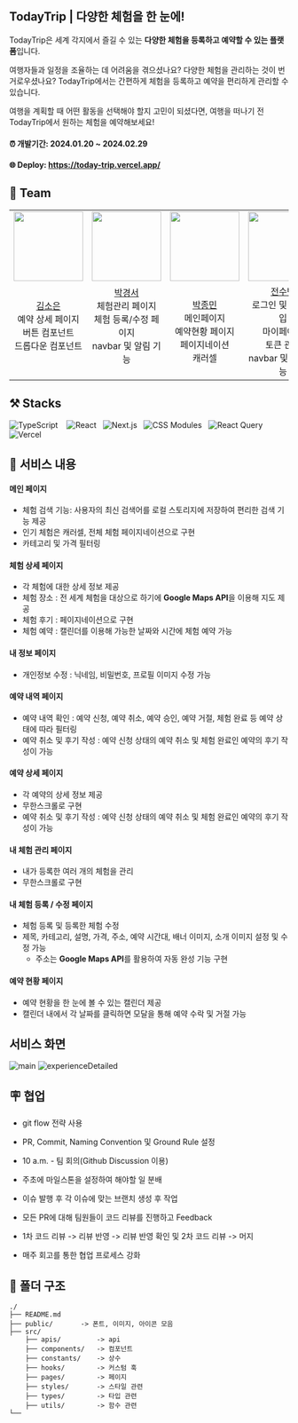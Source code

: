 ## TodayTrip | 다양한 체험을 한 눈에!

TodayTrip은 세계 각지에서 즐길 수 있는 **다양한 체험을 등록하고 예약할 수 있는 플랫폼**입니다.

여행자들과 일정을 조율하는 데 어려움을 겪으셨나요? 다양한 체험을 관리하는 것이 번거로우셨나요? TodayTrip에서는 간편하게 체험을 등록하고 예약을 편리하게 관리할 수 있습니다.

여행을 계획할 때 어떤 활동을 선택해야 할지 고민이 되셨다면, 여행을 떠나기 전 TodayTrip에서 원하는 체험을 예약해보세요!

#### ⏰ 개발기간: 2024.01.20 ~ 2024.02.29

#### 🌐 Deploy: https://today-trip.vercel.app/

## 👥 Team

|                                                                                                                   |                                                                                                                       |                                                                                                        |                                                                                                                  |                                                                                                                             |
| :---------------------------------------------------------------------------------------------------------------: | :-------------------------------------------------------------------------------------------------------------------: | :----------------------------------------------------------------------------------------------------: | :--------------------------------------------------------------------------------------------------------------: | :-------------------------------------------------------------------------------------------------------------------------: |
|          <img src="https://avatars.githubusercontent.com/u/111335529?v=4" width="125PX" height="125PX">           |             <img src="https://avatars.githubusercontent.com/u/91651812?v=4" width="125PX" height="125PX">             |     <img src="https://avatars.githubusercontent.com/u/97735859?v=4" width="125PX" height="125PX">      |          <img src="https://avatars.githubusercontent.com/u/77039033?v=4" width="125PX" height="125PX">           |               <img src="https://avatars.githubusercontent.com/u/112458620?v=4" width="125PX" height="125PX">                |
| [김소은](https://github.com/summerkimm) <br/>예약 상세 페이지<br/>버튼 컴포넌트 <br/> 드롭다운 컴포넌트<br/><br/> | [박경서](https://github.com/zermzerm)<br/>체험관리 페이지<br/>체험 등록/수정 페이지<br/>navbar 및 알림 기능<br/><br/> | [박종민](https://github.com/qooktree1)<br/> 메인페이지<br/>예약현황 페이지<br/>페이지네이션<br/>캐러셀 | [전수빈](https://github.com/SoobinJ)<br/>로그인 및 회원가입<br/>마이페이지<br/>토큰 관리<br/>navbar 및 알림 기능 | [조유담](https://github.com/youdame)<br/> 체험 상세 페이지<br/>예약내역 페이지<br/>무한스크롤 custom hook<br/>모달 컴포넌트 |

## ⚒️ Stacks

<img alt="TypeScript" src ="https://img.shields.io/badge/TypeScript-3776AB.svg?&style=for-the-badge&logo=typescript&logoColor=white"/>&nbsp;&nbsp;&nbsp;
<img alt="React" src ="https://img.shields.io/badge/React-61DAFB.svg?&style=for-the-badge&logo=react&logoColor=white"/>&nbsp;&nbsp;
<img alt="Next.js" src ="https://img.shields.io/badge/Next.js-000000.svg?&style=for-the-badge&logo=Next.js&logoColor=white"/>&nbsp;&nbsp;
<img alt="CSS Modules" src ="https://img.shields.io/badge/CSS Modules-000000.svg?&style=for-the-badge&logo=css-modules&logoColor=white"/>&nbsp;&nbsp;
<img alt="React Query" src ="https://img.shields.io/badge/React Query-FF4154.svg?&style=for-the-badge&logo=react query&logoColor=white"/>&nbsp;&nbsp;
<img alt="Vercel" src ="https://img.shields.io/badge/Vercel-black.svg?&style=for-the-badge&logo=Vercel&logoColor=white"/>

## 📝 서비스 내용

#### 메인 페이지

- 체험 검색 기능: 사용자의 최신 검색어를 로컬 스토리지에 저장하여 편리한 검색 기능 제공
- 인기 체험은 캐러셀, 전체 체험 페이지네이션으로 구현
- 카테고리 및 가격 필터링

#### 체험 상세 페이지

- 각 체험에 대한 상세 정보 제공
- 체험 장소 : 전 세계 체험을 대상으로 하기에 **Google Maps API**을 이용해 지도 제공
- 체험 후기 : 페이지네이션으로 구현
- 체험 예약 : 캘린더를 이용해 가능한 날짜와 시간에 체험 예약 가능

#### 내 정보 페이지

- 개인정보 수정 : 닉네임, 비밀번호, 프로필 이미지 수정 가능

#### 예약 내역 페이지

- 예약 내역 확인 : 예약 신청, 예약 취소, 예약 승인, 예약 거절, 체험 완료 등 예약 상태에 따라 필터링
- 예약 취소 및 후기 작성 : 예약 신청 상태의 예약 취소 및 체험 완료인 예약의 후기 작성이 가능

#### 예약 상세 페이지
- 각 예약의 상세 정보 제공
- 무한스크롤로 구현
- 예약 취소 및 후기 작성 : 예약 신청 상태의 예약 취소 및 체험 완료인 예약의 후기 작성이 가능

#### 내 체험 관리 페이지 
- 내가 등록한 여러 개의 체험을 관리 
- 무한스크롤로 구현
  
#### 내 체험 등록 / 수정 페이지
- 체험 등록 및 등록한 체험 수정
- 제목, 카테고리, 설명, 가격, 주소, 예약 시간대, 배너 이미지, 소개 이미지 설정 및 수정 가능
  - 주소는 **Google Maps API**를 활용하여 자동 완성 기능 구현

#### 예약 현황 페이지 

- 예약 현황을 한 눈에 볼 수 있는 캘린더 제공
- 캘린더 내에서 각 날짜를 클릭하면 모달을 통해 예약 수락 및 거절 가능

## 서비스 화면
![main](https://github.com/TripTripNow/TodayTrip/assets/97735859/a50e9785-efae-4222-8a09-80468d48601e)
![experienceDetailed](https://github.com/TripTripNow/TodayTrip/assets/97735859/73eee9e7-5827-4e4d-bf7e-e9b41fa62144)


## 🪧 협업

- git flow 전략 사용
- PR, Commit, Naming Convention 및 Ground Rule 설정
- 10 a.m. - 팀 회의(Github Discussion 이용)

- 주초에 마일스톤을 설정하여 해야할 일 분배
- 이슈 발행 후 각 이슈에 맞는 브랜치 생성 후 작업
- 모든 PR에 대해 팀원들이 코드 리뷰를 진행하고 Feedback
- 1차 코드 리뷰 -> 리뷰 반영 -> 리뷰 반영 확인 및 2차 코드 리뷰 -> 머지
- 매주 회고를 통한 협업 프로세스 강화

## 📁 폴더 구조

```
./
├── README.md
├── public/       -> 폰트, 이미지, 아이콘 모음
├── src/
    ├── apis/         -> api
    ├── components/   -> 컴포넌트
    ├── constants/    -> 상수
    ├── hooks/        -> 커스텀 훅
    ├── pages/        -> 페이지
    ├── styles/       -> 스타일 관련
    ├── types/        -> 타입 관련
    ├── utils/        -> 함수 관련
└──
```
